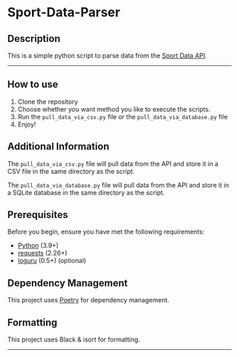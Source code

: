 # Sport-Data-Parser


## Description

This is a simple python script to parse data from the [Sport Data API](https://sportdataapi.com/).

---

## How to use

1. Clone the repository
2. Choose whether you want method you like to execute the scripts.
2. Run the ```pull_data_via_csv.py``` file or the ```pull_data_via_database.py``` file
4. Enjoy!

## Additional Information

The ```pull_data_via_csv.py``` file will pull data from the API and store it in a CSV file in the same directory as the script.

The ```pull_data_via_database.py``` file will pull data from the API and store it in a SQLite database in the same directory as the script.

## Prerequisites

Before you begin, ensure you have met the following requirements:

- [Python](https://www.python.org/downloads/) (3.9+)
- [requests](https://pypi.org/project/requests/) (2.26+)
- [loguru](https://pypi.org/project/loguru/) (0.5+) (optional)

## Dependency Management

This project uses [Poetry](https://python-poetry.org/) for dependency management.

## Formatting

This project uses Black & isort for formatting.

---
